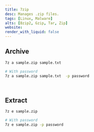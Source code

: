 ```yaml
---
title: 7zip
desc: Manages .zip files.
tags: [Linux, Malware]
alts: [Bzip2, Gzip, Tar, Zip]
website:
render_with_liquid: false
---
```


## Archive

```sh
7z a sample.zip sample.txt

# With password
7z a sample.zip sample.txt  -p password
```

<br />

## Extract

```sh
7z e sample.zip

# With password
7z e sample.zip -p password
```
